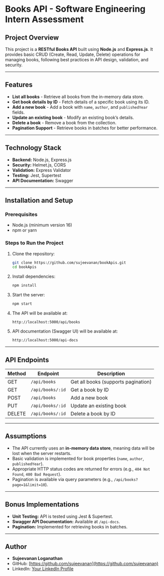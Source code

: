 # **Books API - Software Engineering Intern Assessment**

## **Project Overview**
This project is a **RESTful Books API** built using **Node.js** and **Express.js**. It provides basic CRUD (Create, Read, Update, Delete) operations for managing books, following best practices in API design, validation, and security.

---

## **Features**
- **List all books** - Retrieve all books from the in-memory data store.
- **Get book details by ID** - Fetch details of a specific book using its ID.
- **Add a new book** - Add a book with `name`, `author`, and `publishedYear` fields.
- **Update an existing book** - Modify an existing book’s details.
- **Delete a book** - Remove a book from the collection.
- **Pagination Support** - Retrieve books in batches for better performance.

---

## **Technology Stack**
- **Backend:** Node.js, Express.js  
- **Security:** Helmet.js, CORS  
- **Validation:** Express Validator  
- **Testing:** Jest, Supertest  
- **API Documentation:** Swagger  

---

## **Installation and Setup**
### **Prerequisites**
- Node.js (minimum version 16)
- npm or yarn

### **Steps to Run the Project**
1. Clone the repository:
   ```sh
   git clone https://github.com/sujeevanan/bookApis.git
   cd bookApis
   ```
2. Install dependencies:
   ```sh
   npm install
   ```
3. Start the server:
   ```sh
   npm start
   ```
4. The API will be available at:
   ```
   http://localhost:5000/api/books
   ```
5. API documentation (Swagger UI) will be available at:
   ```
   http://localhost:5000/api-docs
   ```

---

## **API Endpoints**
| Method | Endpoint           | Description                |
|--------|-------------------|----------------------------|
| GET    | `/api/books`      | Get all books (supports pagination) |
| GET    | `/api/books/:id`  | Get a book by ID           |
| POST   | `/api/books`      | Add a new book             |
| PUT    | `/api/books/:id`  | Update an existing book    |
| DELETE | `/api/books/:id`  | Delete a book by ID        |

---

## **Assumptions**
- The API currently uses an **in-memory data store**, meaning data will be lost when the server restarts.
- Basic validation is implemented for book properties (`name`, `author`, `publishedYear`).
- Appropriate HTTP status codes are returned for errors (e.g., `404 Not Found`, `400 Bad Request`).
- Pagination is available via query parameters (e.g., `/api/books?page=1&limit=10`).

---

## **Bonus Implementations**
- **Unit Testing:** API is tested using Jest & Supertest.
- **Swagger API Documentation:** Available at `/api-docs`.
- **Pagination:** Implemented for retrieving books in batches.

---

## **Author**
- **Sujeevanan Loganathan**
- GitHub: [https://github.com/sujeevanan](https://github.com/sujeevanan)
- LinkedIn: [Your LinkedIn Profile]((https://www.linkedin.com/in/sujeevanan-loganathan-101037222/))

